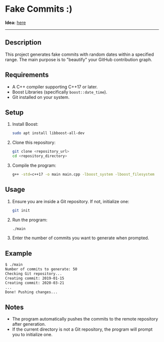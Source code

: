 # Fake Commits :)

**Idea:** [here](https://www.facebook.com/share/p/1DfZuG5suj/)

---

## Description

This project generates fake commits with random dates within a specified range. The main purpose is to "beautify" your GitHub contribution graph.

## Requirements

- A C++ compiler supporting C++17 or later.
- Boost Libraries (specifically `boost::date_time`).
- Git installed on your system.

## Setup

1. Install Boost:
   ```bash
   sudo apt install libboost-all-dev
   ```

2. Clone this repository:
   ```bash
   git clone <repository_url>
   cd <repository_directory>
   ```

3. Compile the program:
   ```bash
   g++ -std=c++17 -o main main.cpp -lboost_system -lboost_filesystem
   ```

## Usage

1. Ensure you are inside a Git repository. If not, initialize one:
   ```bash
   git init
   ```

2. Run the program:
   ```bash
   ./main
   ```

3. Enter the number of commits you want to generate when prompted.

## Example

```bash
$ ./main
Number of commits to generate: 50
Checking Git repository...
Creating commit: 2019-01-15
Creating commit: 2020-03-21
...
Done! Pushing changes...
```

## Notes

- The program automatically pushes the commits to the remote repository after generation.
- If the current directory is not a Git repository, the program will prompt you to initialize one.
